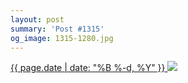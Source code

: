 ```yaml
---
layout: post
summary: 'Post #1315'
og_image: 1315-1280.jpg
---
```


<p>
 <time>
  <a href="/1315">
   {{ page.date | date: "%B %-d, %Y" }}
  </a>
 </time>
 <a href="/1315">
  <img data-taken="3/14/2021" sizes="(min-width: 700px) 50vw, calc(100vw - 2rem)" src="{{ site.assets_url }}/1315-640.jpg" srcset="{{ site.assets_url }}/1315-320.jpg 320w, {{ site.assets_url }}/1315-640.jpg 640w, {{ site.assets_url }}/1315-960.jpg 960w, {{ site.assets_url }}/1315-1280.jpg 1280w"/>
 </a>
</p>
